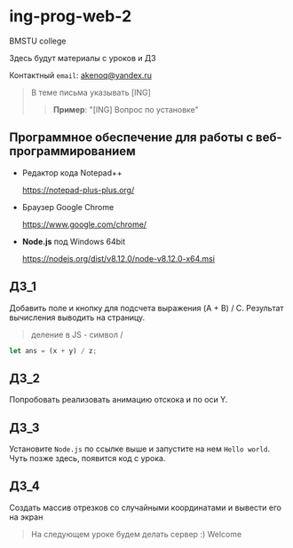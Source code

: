 # ing-prog-web-2
BMSTU college

Здесь будут материалы с уроков и ДЗ

Контактный
`email`: akenoq@yandex.ru
> В теме письма указывать [ING]
>> **Пример**: "[ING] Вопрос по установке"

## Программное обеспечение для работы с веб-программированием

* Редактор кода Notepad++

   https://notepad-plus-plus.org/
  
* Браузер Google Chrome

   https://www.google.com/chrome/
   
* **Node.js** под Windows 64bit
   
   https://nodejs.org/dist/v8.12.0/node-v8.12.0-x64.msi

## ДЗ_1

Добавить поле и кнопку для подсчета выражения (A + B) / C. 
Результат вычисления выводить на страницу.

> деление в JS  - символ /
```js
let ans = (x + y) / z;
```
## ДЗ_2

Попробовать реализовать анимацию отскока и по оси Y.

## ДЗ_3

Установите `Node.js` по ссылке выше и запустите на нем `Hello world`.
Чуть позже здесь, появится код с урока.

## ДЗ_4

Создать массив отрезков со случайными координатами и вывести его на экран

> На следующем уроке будем делать сервер :) Welcome
